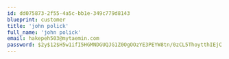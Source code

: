```yaml
---
id: dd075873-2f55-4a5c-bb1e-349c779d8143
blueprint: customer
title: 'john polick'
full_name: 'john polick'
email: hakepeh503@mytaemin.com
password: $2y$12$H5w1ifI5HGMNDGUQJG1Z0OgOOzYE3PEYW8tn/0zCL5ThoytthIEjC
---
```

